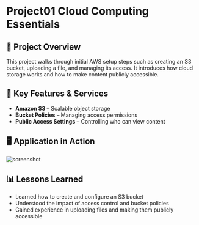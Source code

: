 # Project01 Cloud Computing Essentials


## 📌 Project Overview
This project walks through initial AWS setup steps such as creating an S3 bucket, uploading a file, and managing its access. It introduces how cloud storage works and how to make content publicly accessible.

## 🚀 Key Features & Services
- **Amazon S3** – Scalable object storage
- **Bucket Policies** – Managing access permissions
- **Public Access Settings** – Controlling who can view content

## 🖥️ Application in Action
![screenshot](p2_-1.png)

## 📊 Lessons Learned
- Learned how to create and configure an S3 bucket
- Understood the impact of access control and bucket policies
- Gained experience in uploading files and making them publicly accessible

